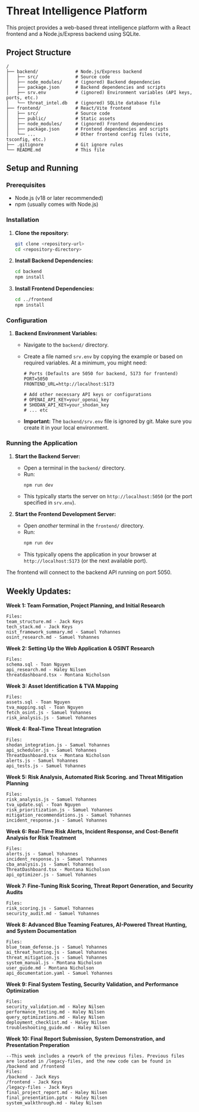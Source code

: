# Threat Intelligence Platform

This project provides a web-based threat intelligence platform with a React frontend and a Node.js/Express backend using SQLite.

## Project Structure

```
/
├── backend/              # Node.js/Express backend
│   ├── src/              # Source code
│   ├── node_modules/     # (ignored) Backend dependencies
│   ├── package.json      # Backend dependencies and scripts
│   ├── srv.env           # (ignored) Environment variables (API keys, ports, etc.)
│   └── threat_intel.db   # (ignored) SQLite database file
├── frontend/             # React/Vite frontend
│   ├── src/              # Source code
│   ├── public/           # Static assets
│   ├── node_modules/     # (ignored) Frontend dependencies
│   ├── package.json      # Frontend dependencies and scripts
│   └── ...               # Other frontend config files (vite, tsconfig, etc.)
├── .gitignore            # Git ignore rules
└── README.md             # This file
```

## Setup and Running

### Prerequisites

- Node.js (v18 or later recommended)
- npm (usually comes with Node.js)

### Installation

1.  **Clone the repository:**
    ```bash
    git clone <repository-url>
    cd <repository-directory>
    ```
2.  **Install Backend Dependencies:**
    ```bash
    cd backend
    npm install
    ```
3.  **Install Frontend Dependencies:**
    ```bash
    cd ../frontend
    npm install
    ```

### Configuration

1.  **Backend Environment Variables:**

    - Navigate to the `backend/` directory.
    - Create a file named `srv.env` by copying the example or based on required variables. At a minimum, you might need:

      ```env
      # Ports (Defaults are 5050 for backend, 5173 for frontend)
      PORT=5050
      FRONTEND_URL=http://localhost:5173

      # Add other necessary API keys or configurations
      # OPENAI_API_KEY=your_openai_key
      # SHODAN_API_KEY=your_shodan_key
      # ... etc
      ```

    - **Important:** The `backend/srv.env` file is ignored by git. Make sure you create it in your local environment.

### Running the Application

1.  **Start the Backend Server:**

    - Open a terminal in the `backend/` directory.
    - Run:
      ```bash
      npm run dev
      ```
    - This typically starts the server on `http://localhost:5050` (or the port specified in `srv.env`).

2.  **Start the Frontend Development Server:**
    - Open _another_ terminal in the `frontend/` directory.
    - Run:
      ```bash
      npm run dev
      ```
    - This typically opens the application in your browser at `http://localhost:5173` (or the next available port).

The frontend will connect to the backend API running on port 5050.

## Weekly Updates:

**Week 1: Team Formation, Project Planning, and Initial Research**
```
Files:
team_structure.md - Jack Keys
tech_stack.md - Jack Keys
nist_framework_summary.md - Samuel Yohannes 
osint_research.md - Samuel Yohannes
```

**Week 2: Setting Up the Web Application & OSINT Research**
```
Files:
schema.sql - Toan Nguyen
api_research.md - Haley Nilsen
threatdashboard.tsx - Montana Nicholson
```

**Week 3: Asset Identification & TVA Mapping**
```
Files:
assets.sql - Toan Nguyen
tva_mapping.sql - Toan Nguyen
fetch_osint.js - Samuel Yohannes
risk_analysis.js - Samuel Yohannes
```

**Week 4: Real-Time Threat Integration** 
```
Files:
shodan_integration.js - Samuel Yohannes
api_scheduler.js - Samuel Yohannes
ThreatDashboard.tsx - Montana Nicholson
alerts.js - Samuel Yohannes
api_tests.js - Samuel Yohannes
```

**Week 5: Risk Analysis, Automated Risk Scoring. and Threat Mitigation Planning**
```
Files:
risk_analysis.js - Samuel Yohannes
tva_update.sql - Toan Nguyen
risk_prioritization.js - Samuel Yohannes
mitigation_recommendations.js - Samuel Yohannes
incident_response.js - Samuel Yohannes
```

**Week 6: Real-Time Risk Alerts, Incident Response, and Cost-Benefit Analysis for Risk Treatment**
```
Files:
alerts.js - Samuel Yohannes
incident_response.js - Samuel Yohannes
cba_analysis.js - Samuel Yohannes
ThreatDashboard.tsx - Montana Nicholson
api_optimizer.js - Samuel Yohannes
```

**Week 7: Fine-Tuning Risk Scoring, Threat Report Generation, and Security Audits**
```
Files:
risk_scoring.js - Samuel Yohannes
security_audit.md - Samuel Yohannes
```

**Week 8: Advanced Blue Teaming Features, AI-Powered Threat Hunting, and System Documentation**
```
Files:
blue_team_defense.js - Samuel Yohannes
ai_threat_hunting.js - Samuel Yohannes
threat_mitigation.js - Samuel Yohannes
system_manual.js - Montana Nicholson
user_guide.md - Montana Nicholson
api_documentation.yaml - Samuel Yohannes
```

**Week 9: Final System Testing, Security Validation, and Performance Optimization**
```
Files:
security_validation.md - Haley Nilsen
performance_testing.md - Haley Nilsen
query_optimizations.md - Haley Nilsen
deployment_checklist.md - Haley Nilsen
troubleshooting_guide.md - Haley Nilsen
```

**Week 10: Final Report Submission, System Demonstration, and Presentation Preperation**
```
--This week includes a rework of the previous files. Previous files are located in /legacy-files, and the new code can be found in /backend and /frontend
Files:
/backend - Jack Keys
/frontend - Jack Keys
/legacy-files - Jack Keys
final_project_report.md - Haley Nilsen
final_presentation.pptx - Haley Nilsen
system_walkthrough.md - Haley Nilsen
```
